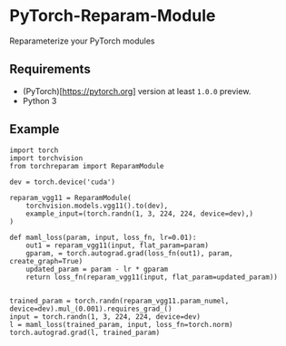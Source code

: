 # PyTorch-Reparam-Module
Reparameterize your PyTorch modules

## Requirements

+ (PyTorch)[https://pytorch.org] version at least `1.0.0` preview.
+ Python 3

## Example

```
import torch
import torchvision
from torchreparam import ReparamModule

dev = torch.device('cuda')

reparam_vgg11 = ReparamModule(
    torchvision.models.vgg11().to(dev),
    example_input=(torch.randn(1, 3, 224, 224, device=dev),)
)

def maml_loss(param, input, loss_fn, lr=0.01):
    out1 = reparam_vgg11(input, flat_param=param)
    gparam, = torch.autograd.grad(loss_fn(out1), param, create_graph=True)
    updated_param = param - lr * gparam
    return loss_fn(reparam_vgg11(input, flat_param=updated_param))


trained_param = torch.randn(reparam_vgg11.param_numel, device=dev).mul_(0.001).requires_grad_()
input = torch.randn(1, 3, 224, 224, device=dev)
l = maml_loss(trained_param, input, loss_fn=torch.norm)
torch.autograd.grad(l, trained_param)
```
